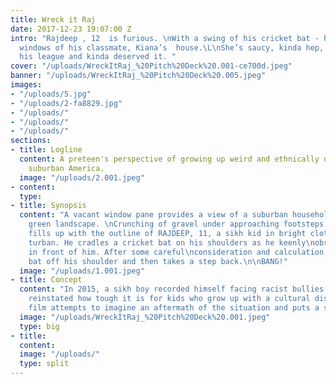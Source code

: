 ```yaml
---
title: Wreck it Raj
date: 2017-12-23 19:07:00 Z
intro: "Rajdeep , 12  is furious. \nWith a swing of his cricket bat - he smashes the
  windows of his classmate, Kiana’s  house.\L\nShe’s saucy, kinda hep, way out of
  his league and kinda deserved it. "
cover: "/uploads/WreckItRaj_%20Pitch%20Deck%20.001-ce700d.jpeg"
banner: "/uploads/WreckItRaj_%20Pitch%20Deck%20.005.jpeg"
images:
- "/uploads/5.jpg"
- "/uploads/2-fa8829.jpg"
- "/uploads/"
- "/uploads/"
- "/uploads/"
sections:
- title: Logline
  content: A preteen's perspective of growing up weird and ethnically different in
    suburban America.
  image: "/uploads/2.001.jpeg"
- content: 
  type: 
- title: Synopsis
  content: "A vacant window pane provides a view of a suburban household with luscious
    green landscape. \nCrunching of gravel under approaching footsteps. The bare frame
    fills up with the outline of RAJDEEP, 11, a sikh kid in bright clothes and a green
    turban. He cradles a cricket bat on his shoulders as he keenly\nobserves the glass
    in front of him. After some careful\nconsideration and calculation, he takes his
    bat off his shoulder and then takes a step back.\n\nBANG!"
  image: "/uploads/1.001.jpeg"
- title: Concept
  content: "In 2015, a sikh boy recorded himself facing racist bullies and went viral.\nIt
    reinstated how tough it is for kids who grow up with a cultural distinction. \L\LThis
    film attempts to imagine an aftermath of the situation and puts a spin on it."
  image: "/uploads/WreckItRaj_%20Pitch%20Deck%20.001.jpeg"
  type: big
- title: 
  content: 
  image: "/uploads/"
  type: split
---
```



